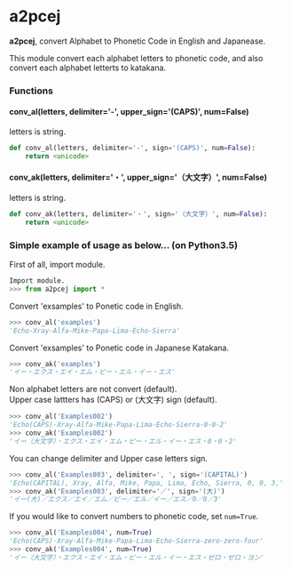 a2pcej
======
__a2pcej__, convert Alphabet to Phonetic Code in English and Japanease.

This module convert each alphabet letters to phonetic code,
and also convert each alphabet letterts to katakana.


### Functions
#### conv_al(letters, delimiter='-', upper_sign='(CAPS)', num=False)
letters is string.

```python
def conv_al(letters, delimiter='-', sign='(CAPS)', num=False):
    return <unicode>
```
#### conv_ak(letters, delimiter='・', upper_sign='（大文字）', num=False)
letters is string.
```python
def conv_ak(letters, delimiter='・', sign='（大文字）', num=False):
    return <unicode>
```

### Simple example of usage as below... (on Python3.5)
First of all, import module.
```python
Import module.
>>> from a2pcej import *
```
Convert 'exsamples' to Ponetic code in English.
```python
>>> conv_al('examples')
'Echo-Xray-Alfa-Mike-Papa-Lima-Echo-Sierra'
```

Convert 'exsamples' to Ponetic code in Japanese Katakana.
```python
>>> conv_ak('examples')
'イー・エクス・エイ・エム・ピー・エル・イー・エス'
```

Non alphabet letters are not convert (default).  
Upper case lattters has (CAPS) or (大文字) sign (default).
```python
>>> conv_al('Examples002')
'Echo(CAPS)-Xray-Alfa-Mike-Papa-Lima-Echo-Sierra-0-0-2'
>>> conv_ak('Examples002')
'イー（大文字）・エクス・エイ・エム・ピー・エル・イー・エス・0・0・2'
```

You can change delimiter and Upper case letters sign.
```python
>>> conv_al('Examples003', delimiter=', ', sign='(CAPITAL)')
'Echo(CAPITAL), Xray, Alfa, Mike, Papa, Lima, Echo, Sierra, 0, 0, 3,'
>>> conv_ak('Examples003', delimiter='／', sign='(大)')
'イー(大)／エクス／エイ／エム／ピー／エル／イー／エス／0／0／3'
```

If you would like to convert numbers to phonetic code, set `num=True`.
```python
>>> conv_al('Examples004', num=True)
'Echo(CAPS)-Xray-Alfa-Mike-Papa-Lima-Echo-Sierra-zero-zero-four'
>>> conv_ak('Examples004', num=True)
'イー（大文字）・エクス・エイ・エム・ピー・エル・イー・エス・ゼロ・ゼロ・ヨン'
```

